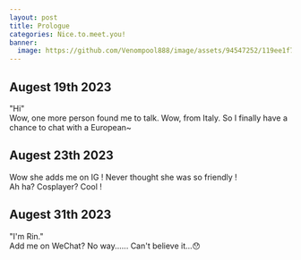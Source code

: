 ```yaml
---
layout: post
title: Prologue
categories: Nice.to.meet.you!
banner:
  image: https://github.com/Venompool888/image/assets/94547252/119ee1f7-84a6-427f-b961-bc8e108070e0
---
```


## Augest 19th 2023
"Hi"  
Wow, one more person found me to talk. Wow, from Italy. So I finally have a chance to chat with a European~  

## Augest 23th 2023
Wow she adds me on IG ! Never thought she was so friendly !  
Ah ha? Cosplayer? Cool !  

## Augest 31th 2023
"I'm Rin."  
Add me on WeChat? No way...... Can't believe it...😯  

